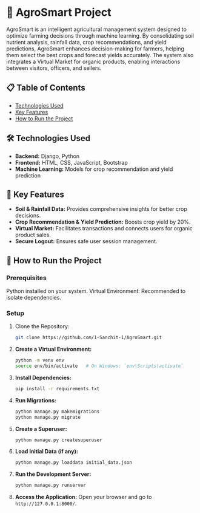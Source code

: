 # 🌾 AgroSmart Project

AgroSmart is an intelligent agricultural management system designed to optimize farming decisions through machine learning. By consolidating soil nutrient analysis, rainfall data, crop recommendations, and yield predictions, AgroSmart enhances decision-making for farmers, helping them select the best crops and forecast yields accurately. The system also integrates a Virtual Market for organic products, enabling interactions between visitors, officers, and sellers.

## 📋 Table of Contents
- [Technologies Used](#technologies-used)
- [Key Features](#key-features)
- [How to Run the Project](#how-to-run-the-project)

## 🛠️ Technologies Used
- **Backend:** Django, Python
- **Frontend:** HTML, CSS, JavaScript, Bootstrap
- **Machine Learning:** Models for crop recommendation and yield prediction

## 🌟 Key Features
- **Soil & Rainfall Data:** Provides comprehensive insights for better crop decisions.
- **Crop Recommendation & Yield Prediction:** Boosts crop yield by 20%.
- **Virtual Market:** Facilitates transactions and connects users for organic product sales.
- **Secure Logout:** Ensures safe user session management.

## 🚀 How to Run the Project

### Prerequisites
Python installed on your system.
Virtual Environment: Recommended to isolate dependencies.

### Setup

1. Clone the Repository:
   ```bash
   git clone https://github.com/1-Sanchit-1/AgroSmart.git
   ```

2. **Create a Virtual Environment:**
   ```bash
   python -m venv env
   source env/bin/activate   # On Windows: `env\Scripts\activate`
   ```

3. **Install Dependencies:**
   ```bash
   pip install -r requirements.txt
   ```

4. **Run Migrations:**
   ```bash
   python manage.py makemigrations
   python manage.py migrate
   ```

5. **Create a Superuser:**
   ```bash
   python manage.py createsuperuser
   ```

6. **Load Initial Data (if any):**
   ```bash
   python manage.py loaddata initial_data.json
   ```

7. **Run the Development Server:**
   ```bash
   python manage.py runserver
   ```

8. **Access the Application:**
   Open your browser and go to `http://127.0.0.1:8000/`.




